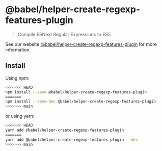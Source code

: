# @babel/helper-create-regexp-features-plugin

> Compile ESNext Regular Expressions to ES5

See our website [@babel/helper-create-regexp-features-plugin](https://babeljs.io/docs/en/babel-helper-create-regexp-features-plugin) for more information.

## Install

Using npm:

```sh
<<<<<<< HEAD
npm install --save @babel/helper-create-regexp-features-plugin
=======
npm install --save-dev @babel/helper-create-regexp-features-plugin
>>>>>>> main
```

or using yarn:

```sh
<<<<<<< HEAD
yarn add @babel/helper-create-regexp-features-plugin
=======
yarn add @babel/helper-create-regexp-features-plugin --dev
>>>>>>> main
```
